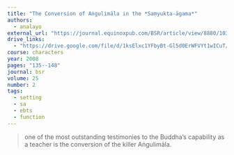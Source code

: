```yaml
---
title: "The Conversion of Aṅgulimāla in the *Saṃyukta-āgama*"
authors:
  - analayo
external_url: "https://journal.equinoxpub.com/BSR/article/view/8880/10334"
drive_links:
  - "https://drive.google.com/file/d/1ksElxc1YFbyBt-Gl5d0ErWFVYt1wICuT/view?usp=drivesdk"
course: characters
year: 2008
pages: "135--148"
journal: bsr
volume: 25
number: 2
tags:
  - setting
  - sa
  - ebts
  - function
---
```


> one of the most outstanding testimonies to the Buddha’s capability as a teacher is the conversion of the killer Aṅgulimāla.
